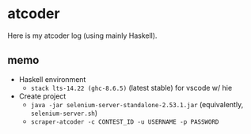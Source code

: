 # atcoder

Here is my atcoder log (using mainly Haskell).

## memo

- Haskell environment
  - `stack lts-14.22 (ghc-8.6.5)` (latest stable) for vscode w/ hie
- Create project
  - `java -jar selenium-server-standalone-2.53.1.jar` (equivalently, `selenium-server.sh`)
  - `scraper-atcoder -c CONTEST_ID -u USERNAME -p PASSWORD`